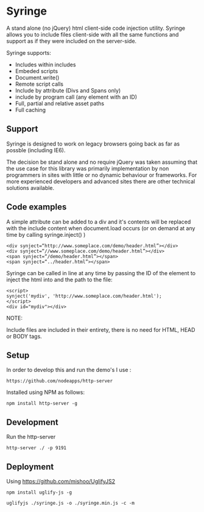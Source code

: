 # Syringe
A stand alone (no jQuery) html client-side code injection utility. Syringe allows you to include files client-side with all the same functions and support as if they were included on the server-side. 

Syringe supports:

* Includes within includes
* Embeded scripts
* Document.write()
* Remote script calls
* Include by attribute (Divs and Spans only)
* include by program call (any element with an ID)
* Full, partial and relative asset paths
* Full caching

## Support

Syringe is designed to work on legacy browsers going back as far as possble (including IE6).

The decision be stand alone and no require jQuery was taken assuming that the use case for this library was primarily implementation by non programmers in sites with little or no dynamic behaviour or frameworks. For more experienced developers and advanced sites there are other technical solutions available. 

## Code examples

A simple attribute can be added to a div and it's contents will be replaced with the include content when document.load occurs (or on demand at any time by calling syringe.inject() )

```
<div synject=“http://www.someplace.com/demo/header.html”></div>
<div synject=“//www.someplace.com/demo/header.html”></div>
<span synject=“/demo/header.html”></span>
<span synject=“../header.html”></span>
```

Syringe can be called in line at any time by passing the ID of the element to inject the html into and the path to the file:

```
<script>
synject('mydiv', 'http://www.someplace.com/header.html');
</script>
<div id="mydiv"></div>
```

NOTE:

Include files are included in their entirety, there is no need for HTML, HEAD or BODY tags.


## Setup

In order to develop this and run the demo's I use :

```
https://github.com/nodeapps/http-server
```

Installed using NPM as follows:

```
npm install http-server -g
```

## Development

Run the http-server

```
http-server ./ -p 9191
```

## Deployment

Using https://github.com/mishoo/UglifyJS2

```
npm install uglify-js -g
```

```
uglifyjs ./syringe.js -o ./syringe.min.js -c -m
```
